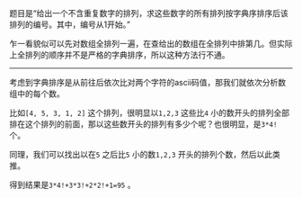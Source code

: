 题目是“给出一个不含重复数字的排列，求这些数字的所有排列按字典序排序后该排列的编号。其中，编号从1开始。”

乍一看貌似可以先对数组全排列一遍，在查给出的数组在全排列中排第几。但实际上全排列的顺序并不是严格的字典排序，所以这种方法行不通。

------

考虑到字典排序是从前往后依次比对两个字符的ascii码值，那我们就依次分析数组中的每个数。

比如`[4, 5, 3, 1, 2]` 这个排列，很明显以`1,2,3` 这些比`4` 小的数开头的排列全部排在这个排列的前面，那以这些数开头的排列有多少个呢？也很明显，是`3*4!` 个。

同理，我们可以找出以在`5` 之后比`5` 小的数`1,2,3` 开头的排列个数，然后以此类推。

得到结果是`3*4!+3*3!+2*2!+1=95` 。 